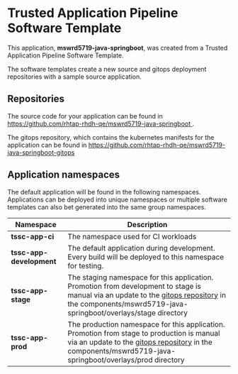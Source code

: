 # Trusted Application Pipeline Software Template

This application, **mswrd5719-java-springboot**, was created from a Trusted Application Pipeline Software Template.

The software templates create a new source and gitops deployment repositories with a sample source application. 

## Repositories

The source code for your application can be found in [https://github.com/rhtap-rhdh-qe/mswrd5719-java-springboot ](https://github.com/rhtap-rhdh-qe/mswrd5719-java-springboot ).
 
The gitops repository, which contains the kubernetes manifests for the application can be found in 
[https://github.com/rhtap-rhdh-qe/mswrd5719-java-springboot-gitops ](https://github.com/rhtap-rhdh-qe/mswrd5719-java-springboot-gitops ) 

## Application namespaces 

The default application will be found in the following namespaces. Applications can be deployed into unique namespaces or multiple software templates can also bet generated into the same group namespaces.  

|  Namespace   |  Description   |  
| -------- | -------- |
| **tssc-app-ci** | The namespace used for CI workloads |
| **tssc-app-development** | The default application during development. Every build will be deployed to this namespace for testing. |
| **tssc-app-stage** | The staging namespace for this application. Promotion from development to stage is manual via an update to the [gitops repository](https://github.com/rhtap-rhdh-qe/mswrd5719-java-springboot-gitops ) in the components/mswrd5719-java-springboot/overlays/stage directory |
| **tssc-app-prod** | The production namespace for this application. Promotion from stage to production is manual via an update to the [gitops repository](https://github.com/rhtap-rhdh-qe/mswrd5719-java-springboot-gitops ) in the components/mswrd5719-java-springboot/overlays/prod directory |